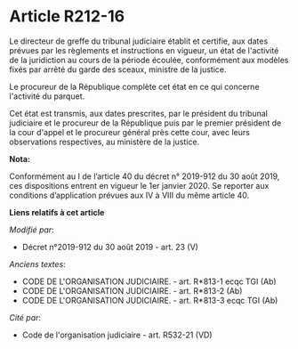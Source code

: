 # Article R212-16

Le directeur de greffe du   tribunal judiciaire établit et certifie, aux dates prévues par les règlements et instructions en
vigueur, un état de l'activité de la juridiction au cours de la période écoulée, conformément aux modèles fixés par arrêté du
garde des sceaux, ministre de la justice. 

Le procureur de la République complète cet état en ce qui concerne l'activité du parquet. 

Cet état est transmis, aux dates prescrites, par le président du   tribunal judiciaire et le procureur de la République puis
par le premier président de la cour d'appel et le procureur général près cette cour, avec leurs observations respectives, au
ministère de la justice.

**Nota:**

Conformément au I de l’article 40 du décret n° 2019-912 du 30 août 2019, ces dispositions entrent en vigueur le 1er janvier
2020. Se reporter aux conditions d’application prévues aux IV à VIII du même article 40.

**Liens relatifs à cet article**

_Modifié par_:

  - Décret n°2019-912 du 30 août 2019 - art. 23 (V)

_Anciens textes_:

  - CODE DE L'ORGANISATION JUDICIAIRE. - art. R*813-1 ecqc TGI (Ab)
  - CODE DE L'ORGANISATION JUDICIAIRE. - art. R*813-2 (Ab)
  - CODE DE L'ORGANISATION JUDICIAIRE. - art. R*813-3 ecqc TGI (Ab)

_Cité par_:

  - Code de l'organisation judiciaire - art. R532-21 (VD)
